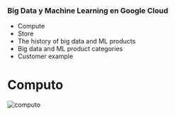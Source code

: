 ### Big Data y Machine Learning en Google Cloud

- Compute 
- Store
- The history of big data and ML products
- Big data and ML product categories
- Customer example

# Computo

![computo](C:/Users/dtorres/Desktop/gcp/compute_1.jpg)
